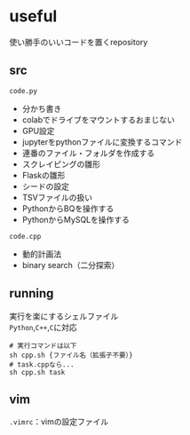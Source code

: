# useful
使い勝手のいいコードを置くrepository

## src
`code.py`
- 分かち書き  
- colabでドライブをマウントするおまじない
- GPU設定
- jupyterをpythonファイルに変換するコマンド  
- 連番のファイル・フォルダを作成する
- スクレイピングの雛形
- Flaskの雛形
- シードの設定
- TSVファイルの扱い
- PythonからBQを操作する
- PythonからMySQLを操作する
<!-- comment -->
`code.cpp`
- 動的計画法  
- binary search（二分探索）  
## running
実行を楽にするシェルファイル  
`Python`,`C++`,`C`に対応  
```
# 実行コマンドは以下
sh cpp.sh {ファイル名（拡張子不要）}
# task.cppなら...
sh cpp.sh task
```
## vim
`.vimrc`：vimの設定ファイル

